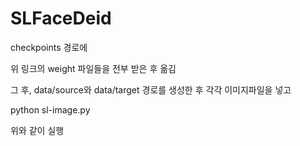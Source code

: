 # SLFaceDeid
checkpoints 경로에

위 링크의 weight 파일들을 전부 받은 후 옮김

그 후, data/source와 data/target 경로를 생성한 후
각각 이미지파일을 넣고

python sl-image.py

위와 같이 실행
